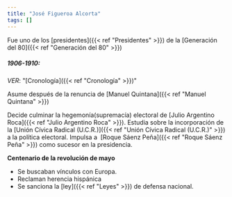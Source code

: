```yaml
---
title: "José Figueroa Alcorta"
tags: []
---
```

Fue uno de los [presidentes]({{< ref "Presidentes" >}}) de la [Generación del 80]({{< ref "Generación del 80" >}})

##### 1906-1910:
*VER*: "[Cronología]({{< ref "Cronología" >}})"

Asume después de la renuncia de [Manuel Quintana]({{< ref "Manuel Quintana" >}})

Decide culminar la hegemonía(supremacía) electoral de [Julio Argentino Roca]({{< ref "Julio Argentino Roca" >}}).
Estudia sobre la incorporación de la [Unión Cívica Radical (U.C.R.)]({{< ref "Unión Cívica Radical (U.C.R.)" >}}) a la política electoral.
Impulsa a  [Roque Sáenz Peña]({{< ref "Roque Sáenz Peña" >}}) como sucesor en la presidencia.

**Centenario de la revolución de mayo**
- Se buscaban vínculos con Europa.
- Reclaman herencia hispánica 
- Se sanciona la [ley]({{< ref "Leyes" >}}) de defensa nacional.